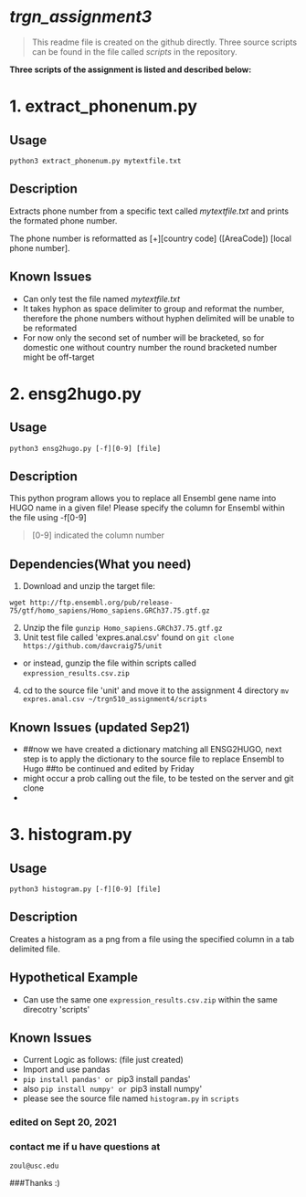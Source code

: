 # *trgn_assignment3*

> This readme file is created on the github directly. 
  Three source scripts can be found in the file called *scripts* in the repository.



**Three scripts of the assignment is listed and described below:**


# 1. extract_phonenum.py

## Usage

```
python3 extract_phonenum.py mytextfile.txt
```

## Description

Extracts phone number from a specific text called *mytextfile.txt* and prints the formated phone number.

The phone number is reformatted as [+][country code] ([AreaCode]) [local phone number].

## Known Issues

- Can only test the file named *mytextfile.txt*
- It takes hyphon as space delimiter to group and reformat the number, therefore the phone numbers without hyphen delimited will be unable to be reformated
- For now only the second set of number will be bracketed, so for domestic one without country number the round bracketed number might be off-target

# 2. ensg2hugo.py

## Usage
```
python3 ensg2hugo.py [-f][0-9] [file]
```

## Description

This python program allows you to replace all Ensembl gene name into HUGO name in a given file! Please specify the column for Ensembl within the file using -f[0-9] 

>[0-9] indicated the column number


## Dependencies(What you need)

1. Download and unzip the target file:

```
wget http://ftp.ensembl.org/pub/release-75/gtf/homo_sapiens/Homo_sapiens.GRCh37.75.gtf.gz
```
2. Unzip the file `gunzip Homo_sapiens.GRCh37.75.gtf.gz`
3. Unit test file called 'expres.anal.csv' found on ``git clone https://github.com/davcraig75/unit``
  - or instead, gunzip the file within scripts called `expression_results.csv.zip`
4. cd to the source file 'unit' and move it to the assignment 4 directory 
   ``mv expres.anal.csv ~/trgn510_assignment4/scripts``

## Known Issues (updated Sep21)
- ##now we have created a dictionary matching all ENSG2HUGO, next step is to apply the dictionary to the source file to replace Ensembl to Hugo
  ##to be continued and edited by Friday 
- might occur a prob calling out the file, to be tested on the server and git clone
- 

# 3. histogram.py
## Usage
```python3 histogram.py [-f][0-9] [file]```

## Description
Creates a histogram as a png from a file using the specified column in a tab delimited file.

## Hypothetical Example
- Can use the same one `expression_results.csv.zip` within the same direcotry 'scripts'

## Known Issues
- Current Logic as follows: (file just created)
- Import and use pandas 
- `pip install pandas' or `pip3 install pandas'
- also `pip install numpy' or `pip3 install numpy'
- please see the source file named `histogram.py` in `scripts`

### edited on Sept 20, 2021
### contact me if u have questions at 
```
zoul@usc.edu
```
###Thanks :)

